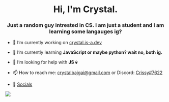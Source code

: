 <h1 align="center">Hi, I'm Crystal.</h1>
<h3 align="center">Just a random guy intrested in CS. I am just a student and I am learning some langauges ig?</h3>

- 🔭 I’m currently working on <a href="https://crystal.is-a.dev/" target="_blank">crystal.is-a.dev</a>

- 🌱 I’m currently learning **JavaScript or maybe python? wait no, both ig.**

- 🤝 I’m looking for help with **JS 💀**

- 📫 How to reach me: <a href="mailto:crystalbajgai@gmail.com">crystalbajgai@gmail.com</a> or Discord: <a href="https://discord.com/users/733166420510375936" target="_blank">Crissy#7622</a>

- 📱 <a href="https://linktr.ee/crystalbajgai" target="_black">Socials</a>

 ![](https://quotes-github-readme.vercel.app/api?type=horizontal&theme=radical)
